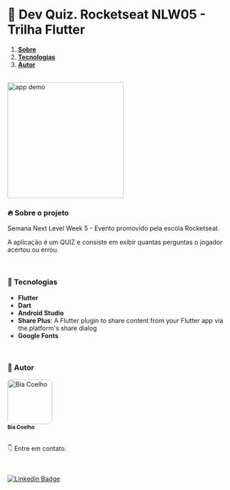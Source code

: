 # :rocket: Dev Quiz. Rocketseat NLW05 - Trilha Flutter

<ol align="left">
 <li><strong><a href="#--sobre-o-projeto">Sobre</a></strong></li>
 <li><strong><a href="#--tecnologias">Tecnologias</a></strong></li>
 <li><strong><a href="#--autor">Autor</a></strong></li>
</ol>

<br />

<img src="https://github.com/biacoelho/flutter_app_devQuiz/blob/master/app_demo.gif" alt="app demo" width="260px"/>

<br />

### [](https://github.com/biacoelho/flutter_app_devQuiz#--sobre-o-projeto) 🔥 Sobre o projeto

Semana Next Level Week 5 - Evento promovido pela escola Rocketseat.

A aplicação é um QUIZ e consiste em exibir quantas perguntas o jogador acertou ou errou.

<br />

### [](https://github.com/biacoelho/flutter_app_devQuiz#--tecnologias) 🤖 Tecnologias

- **Flutter**
- **Dart**
- **Android Studio**
- **Share Plus**: A Flutter plugin to share content from your Flutter app via the platform's share dialog
- **Google Fonts**

<br />

### [](https://github.com/biacoelho/flutter_app_devQuiz#--autor) 💎 Autor

<a href="https://linktr.ee/biacoelho">
 <img style="border-radius: 8px" src="https://avatars.githubusercontent.com/u/29661219?s=460&u=42024e42215c64adeba9a923579809c57f36fe0d&v=4" width="100px;" alt="Bia Coelho"/>
<br />
<sub><strong>Bia Coelho</strong></sub></a>

<br />
<br />

:point_down: Entre em contato.

<br />

[![Linkedin Badge](https://img.shields.io/badge/-LinkedIn-blue?style=for-the-badge&logo=Linkedin&logoColor=white&link=https://www.linkedin.com/in/biacoelho)](https://www.linkedin.com/in/biacoelho)
